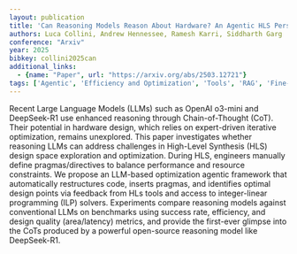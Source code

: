 ```yaml
---
layout: publication
title: 'Can Reasoning Models Reason About Hardware? An Agentic HLS Perspective'
authors: Luca Collini, Andrew Hennessee, Ramesh Karri, Siddharth Garg
conference: "Arxiv"
year: 2025
bibkey: collini2025can
additional_links:
  - {name: "Paper", url: "https://arxiv.org/abs/2503.12721"}
tags: ['Agentic', 'Efficiency and Optimization', 'Tools', 'RAG', 'Fine-Tuning']
---
```

Recent Large Language Models (LLMs) such as OpenAI o3-mini and DeepSeek-R1
use enhanced reasoning through Chain-of-Thought (CoT). Their potential in
hardware design, which relies on expert-driven iterative optimization, remains
unexplored. This paper investigates whether reasoning LLMs can address
challenges in High-Level Synthesis (HLS) design space exploration and
optimization. During HLS, engineers manually define pragmas/directives to
balance performance and resource constraints. We propose an LLM-based
optimization agentic framework that automatically restructures code, inserts
pragmas, and identifies optimal design points via feedback from HLs tools and
access to integer-linear programming (ILP) solvers. Experiments compare
reasoning models against conventional LLMs on benchmarks using success rate,
efficiency, and design quality (area/latency) metrics, and provide the
first-ever glimpse into the CoTs produced by a powerful open-source reasoning
model like DeepSeek-R1.
